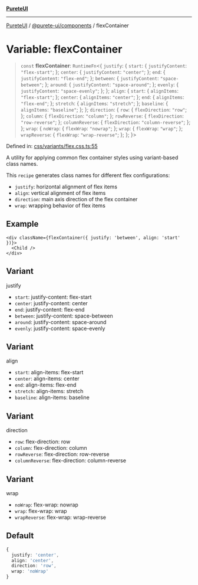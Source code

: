 [**PureteUI**](../../../README.md)

***

[PureteUI](../../../packages.md) / [@purete-ui/components](../README.md) / flexContainer

# Variable: flexContainer

> `const` **flexContainer**: `RuntimeFn`\<\{ `justify`: \{ `start`: \{ `justifyContent`: `"flex-start"`; \}; `center`: \{ `justifyContent`: `"center"`; \}; `end`: \{ `justifyContent`: `"flex-end"`; \}; `between`: \{ `justifyContent`: `"space-between"`; \}; `around`: \{ `justifyContent`: `"space-around"`; \}; `evenly`: \{ `justifyContent`: `"space-evenly"`; \}; \}; `align`: \{ `start`: \{ `alignItems`: `"flex-start"`; \}; `center`: \{ `alignItems`: `"center"`; \}; `end`: \{ `alignItems`: `"flex-end"`; \}; `stretch`: \{ `alignItems`: `"stretch"`; \}; `baseline`: \{ `alignItems`: `"baseline"`; \}; \}; `direction`: \{ `row`: \{ `flexDirection`: `"row"`; \}; `column`: \{ `flexDirection`: `"column"`; \}; `rowReverse`: \{ `flexDirection`: `"row-reverse"`; \}; `columnReverse`: \{ `flexDirection`: `"column-reverse"`; \}; \}; `wrap`: \{ `noWrap`: \{ `flexWrap`: `"nowrap"`; \}; `wrap`: \{ `flexWrap`: `"wrap"`; \}; `wrapReverse`: \{ `flexWrap`: `"wrap-reverse"`; \}; \}; \}\>

Defined in: [css/variants/flex.css.ts:55](https://github.com/zerok-cell/PureteUI/blob/main/libs/components/src/css/variants/flex.css.ts#L55)

A utility for applying common flex container styles using variant-based class names.

This `recipe` generates class names for different flex configurations:
- `justify`: horizontal alignment of flex items
- `align`: vertical alignment of flex items
- `direction`: main axis direction of the flex container
- `wrap`: wrapping behavior of flex items

## Example

```tsx
<div className={flexContainer({ justify: 'between', align: 'start' })}>
  <Child />
</div>
```

## Variant

justify
- `start`: justify-content: flex-start
- `center`: justify-content: center
- `end`: justify-content: flex-end
- `between`: justify-content: space-between
- `around`: justify-content: space-around
- `evenly`: justify-content: space-evenly

## Variant

align
- `start`: align-items: flex-start
- `center`: align-items: center
- `end`: align-items: flex-end
- `stretch`: align-items: stretch
- `baseline`: align-items: baseline

## Variant

direction
- `row`: flex-direction: row
- `column`: flex-direction: column
- `rowReverse`: flex-direction: row-reverse
- `columnReverse`: flex-direction: column-reverse

## Variant

wrap
- `noWrap`: flex-wrap: nowrap
- `wrap`: flex-wrap: wrap
- `wrapReverse`: flex-wrap: wrap-reverse

## Default

```ts
{
  justify: 'center',
  align: 'center',
  direction: 'row',
  wrap: 'noWrap'
}
```
